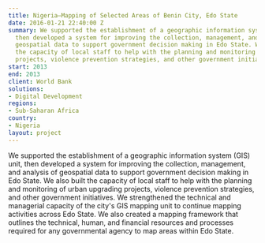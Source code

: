 ```yaml
---
title: Nigeria—Mapping of Selected Areas of Benin City, Edo State
date: 2016-01-21 22:40:00 Z
summary: We supported the establishment of a geographic information system (GIS) unit,
  then developed a system for improving the collection, management, and analysis of
  geospatial data to support government decision making in Edo State. We also built
  the capacity of local staff to help with the planning and monitoring of urban upgrading
  projects, violence prevention strategies, and other government initiatives.
start: 2013
end: 2013
client: World Bank
solutions:
- Digital Development
regions:
- Sub-Saharan Africa
country:
- Nigeria
layout: project
---
```


We supported the establishment of a geographic information system (GIS) unit, then developed a system for improving the collection, management, and analysis of geospatial data to support government decision making in Edo State. We also built the capacity of local staff to help with the planning and monitoring of urban upgrading projects, violence prevention strategies, and other government initiatives. We strengthened the technical and managerial capacity of the city's GIS mapping unit to continue mapping activities across Edo State. We also created a mapping framework that outlines the technical, human, and financial resources and processes required for any governmental agency to map areas within Edo State.